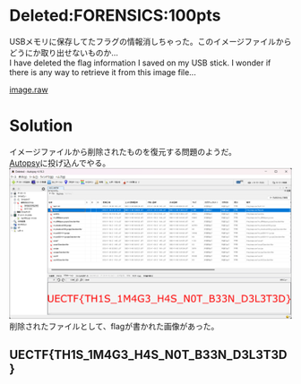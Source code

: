 # Deleted:FORENSICS:100pts
USBメモリに保存してたフラグの情報消しちゃった。このイメージファイルからどうにか取り出せないものか…  
I have deleted the flag information I saved on my USB stick. I wonder if there is any way to retrieve it from this image file...  

[image.raw](image.raw)  

# Solution
イメージファイルから削除されたものを復元する問題のようだ。  
[Autopsy](https://www.autopsy.com/)に投げ込んでやる。  
![flag.png](images/flag.png)  
削除されたファイルとして、flagが書かれた画像があった。  

## UECTF{TH1S_1M4G3_H4S_N0T_B33N_D3L3T3D}